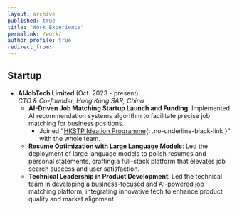 ```yaml
---
layout: archive
published: true
title: "Work Experience"
permalink: /work/
author_profile: true
redirect_from:
---
```


## Startup

* **AIJobTech Limited**  (Oct. 2023 - present)  
  *CTO & Co-founder, Hong Kong SAR, China*
  * **AI-Driven Job Matching Startup Launch and Funding**: Implemented AI recommendation systems algorithm to facilitate precise job matching for business positions.
      * Joined "[HKSTP Ideation Programme](https://www.hkstp.org/what-we-offer/incubation-acceleration-elite/ideation/){: .no-underline-black-link }" with the whole team.
  * **Resume Optimization with Large Language Models**: Led the deployment of large language models to polish resumes and personal statements, crafting a full-stack platform that elevates job search success and user satisfaction.
  * **Technical Leadership in Product Development**: Led the technical team in developing a business-focused and AI-powered job matching platform, integrating innovative tech to enhance product quality and market alignment.
